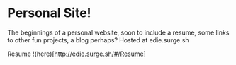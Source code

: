 # Personal Site! 
The beginnings of a personal website, soon to include a resume, some links to other fun projects, a blog perhaps? 
Hosted at edie.surge.sh

Resume !(here)[http://edie.surge.sh/#/Resume]